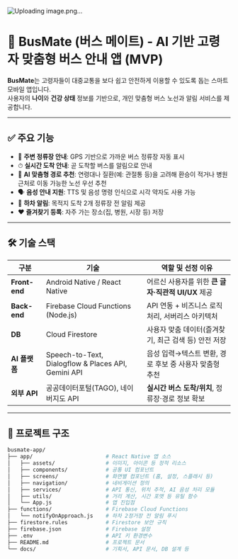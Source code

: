 ![Uploading image.png…]()

# 🚌 BusMate (버스 메이트) - AI 기반 고령자 맞춤형 버스 안내 앱 (MVP)

**BusMate**는 고령자들이 대중교통을 보다 쉽고 안전하게 이용할 수 있도록 돕는 스마트 모바일 앱입니다.  
사용자의 **나이**와 **건강 상태** 정보를 기반으로, 개인 맞춤형 버스 노선과 알림 서비스를 제공합니다.

---

## ✅ 주요 기능

- 📍 **주변 정류장 안내**: GPS 기반으로 가까운 버스 정류장 자동 표시  
- ⏱ **실시간 도착 안내**: 곧 도착할 버스를 알림으로 안내  
- 🎯 **AI 맞춤형 경로 추천**: 연령대나 질환(예: 관절통 등)을 고려해 환승이 적거나 병원 근처로 이동 가능한 노선 우선 추천  
- 🗣 **음성 안내 지원**: TTS 및 음성 명령 인식으로 시각 약자도 사용 가능  
- 🔔 **하차 알림**: 목적지 도착 2개 정류장 전 알림 제공  
- ❤️ **즐겨찾기 등록**: 자주 가는 장소(집, 병원, 시장 등) 저장  

---

## 🛠️ 기술 스택

| 구분         | 기술                                         | 역할 및 선정 이유 |
|--------------|----------------------------------------------|-------------------|
| **Front-end** | Android Native / React Native                | 어르신 사용자를 위한 **큰 글자·직관적 UI/UX** 제공 |
| **Back-end**  | Firebase Cloud Functions (Node.js)            | API 연동 + 비즈니스 로직 처리, 서버리스 아키텍처 |
| **DB**        | Cloud Firestore                              | 사용자 맞춤 데이터(즐겨찾기, 최근 검색 등) 안전 저장 |
| **AI 플랫폼** | Speech-to-Text, Dialogflow & Places API, Gemini API | 음성 입력→텍스트 변환, 경로 후보 중 사용자 맞춤형 추천 |
| **외부 API**  | 공공데이터포털(TAGO), 네이버지도 API         | **실시간 버스 도착/위치**, 정류장·경로 정보 확보 |

---

## 📁 프로젝트 구조

```bash
busmate-app/
├── app/                       # React Native 앱 소스
│   ├── assets/                # 이미지, 아이콘 등 정적 리소스
│   ├── components/            # 공통 UI 컴포넌트
│   ├── screens/               # 화면별 컴포넌트 (홈, 설정, 스플래시 등)
│   ├── navigation/            # 네비게이션 정의
│   ├── services/              # API 통신, 위치 추적, AI 음성 처리 모듈
│   ├── utils/                 # 거리 계산, 시간 포맷 등 유틸 함수
│   └── App.js                 # 앱 진입점
├── functions/                 # Firebase Cloud Functions
│   └── notifyOnApproach.js    # 하차 2정거장 전 알림 푸시
├── firestore.rules            # Firestore 보안 규칙
├── firebase.json              # Firebase 설정
├── .env                       # API 키 환경변수
├── README.md                  # 프로젝트 문서
└── docs/                      # 기획서, API 문서, DB 설계 등
